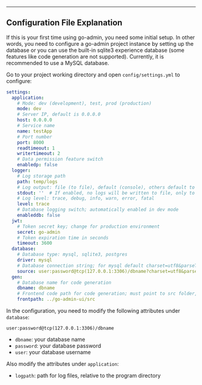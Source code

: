 
---

## Configuration File Explanation

If this is your first time using go-admin, you need some initial setup. In other words, you need to configure a go-admin project instance by setting up the database or you can use the built-in sqlite3 experience database (some features like code generation are not supported). Currently, it is recommended to use a MySQL database.

Go to your project working directory and open `config/settings.yml` to configure:

```yml
settings:
  application:
    # Mode: dev (development), test, prod (production)
    mode: dev
    # Server IP, default is 0.0.0.0
    host: 0.0.0.0
    # Service name
    name: testApp
    # Port number
    port: 8000
    readtimeout: 1
    writertimeout: 2
    # Data permission feature switch
    enabledp: false
  logger:
    # Log storage path
    path: temp/logs
    # Log output: file (to file), default (console), others default to console
    stdout: ''  # If enabled, no logs will be written to file, only to console
    # Log level: trace, debug, info, warn, error, fatal
    level: trace
    # Database logging switch; automatically enabled in dev mode
    enableddb: false
  jwt:
    # Token secret key; change for production environment
    secret: go-admin
    # Token expiration time in seconds
    timeout: 3600
  database:
    # Database type: mysql, sqlite3, postgres
    driver: mysql
    # Database connection string; for mysql default charset=utf8&parseTime=True&loc=Local&timeout=5000ms
    source: user:password@tcp(127.0.0.1:3306)/dbname?charset=utf8&parseTime=True&loc=Local&timeout=5000ms
  gen:
    # Database name for code generation
    dbname: dbname
    # Frontend code path for code generation; must point to src folder, relative path
    frontpath: ../go-admin-ui/src
```

In the configuration, you need to modify the following attributes under `database`:

`user:password@tcp(127.0.0.1:3306)/dbname`

* `dbname`: your database name
* `password`: your database password
* `user`: your database username

Also modify the attributes under `application`:

* `logpath`: path for log files, relative to the program directory
